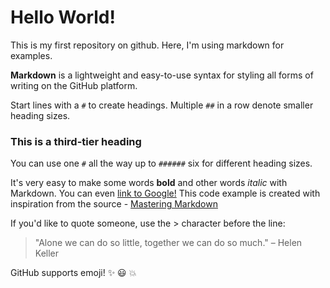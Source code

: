 # Hello World!

This is my first repository on github. Here, I'm using markdown for examples.

**Markdown** is a lightweight and easy-to-use syntax for styling all forms of writing on the GitHub platform.

Start lines with a `#` to create headings. Multiple `##` in a row denote smaller heading sizes.

### This is a third-tier heading

You can use one `#` all the way up to `######` six for different heading sizes.

It's very easy to make some words **bold** and other words *italic* with Markdown. You can even [link to Google!](http://google.com)
This code example is created with inspiration from the source - [Mastering Markdown](https://guides.github.com/features/mastering-markdown)

If you'd like to quote someone, use the > character before the line:
> "Alone we can do so little, together we can do so much."
> – Helen Keller

GitHub supports emoji! :sparkles: :smiley: :boom:
